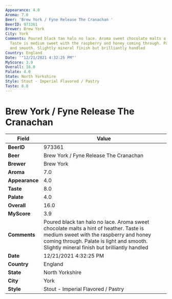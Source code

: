 ```yaml
---
Appearance: 4.0
Aroma: 7.0
Beer: 'Brew York / Fyne Release The Cranachan '
BeerID: 973361
Brewer: Brew York
City: York
Comments: Poured black tan halo no lace. Aroma sweet chocolate malts a hint of heather.
  Taste is medium sweet with the raspberry and honey coming through. Palate is light
  and smooth. Slightly mineral finish but brilliantly handled
Country: England
Date: '"12/21/2021 4:32:25 PM"'
MyScore: 3.9
Overall: 16.0
Palate: 4.0
State: North Yorkshire
Style: Stout - Imperial Flavored / Pastry
Taste: 8.0
---
```


# Brew York / Fyne Release The Cranachan 

| Field         | Value |
|---------------|-------|
| **BeerID** | 973361 |
| **Beer** | Brew York / Fyne Release The Cranachan  |
| **Brewer** | Brew York |
| **Aroma** | 7.0 |
| **Appearance** | 4.0 |
| **Taste** | 8.0 |
| **Palate** | 4.0 |
| **Overall** | 16.0 |
| **MyScore** | 3.9 |
| **Comments** | Poured black tan halo no lace. Aroma sweet chocolate malts a hint of heather. Taste is medium sweet with the raspberry and honey coming through. Palate is light and smooth. Slightly mineral finish but brilliantly handled |
| **Date** | 12/21/2021 4:32:25 PM |
| **Country** | England |
| **State** | North Yorkshire |
| **City** | York |
| **Style** | Stout - Imperial Flavored / Pastry |
